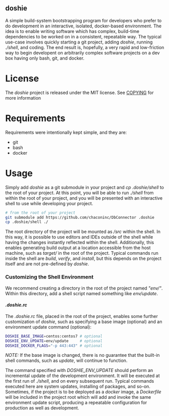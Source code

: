 doshie
------

A simple build-system bootstrapping program for developers who prefer to do
development in an interactive, isolated, docker-based environment. The idea is
to enable writing software which has complex, build-time dependencies to be
worked on in a consistent, repeatable way. The typical use-case involves
quickly starting a git project, adding *doshie*, running *./shell*, and coding.
The end result is, hopefully, a very rapid and low-friction way to begin
developent on arbitrarily complex software projects on a dev box having only
bash, git, and docker.

License
=======

The *doshie* project is released under the MIT license. See
[COPYING](COPYING.md) for more information

Requirements
============

Requirements were intentionally kept simple, and they are:

- git
- bash
- docker

Usage
=====

Simply add *doshie* as a git submodule in your project and *cp .doshie/shell* to
the root of your project. At this point, you will be able to run *./shell* from
within the root of your project, and you will be presented with an interactive
shell to use while developing your project.

```bash
# from the root of your project
git submodule add https://github.com/chaconinc/DbConnector .doshie
cp .doshie/shell ./
```

The root directory of the project will be mounted as */src* within the shell.
In this way, it is possible to use editors and IDEs outside of the shell while
having the changes instantly reflected within the shell. Additionally, this
enables generating build output at a location accessible from the host machine,
such as *target/* in the root of the project. Typical commands run inside the
shell are *build*, *verify*, and *install*, but this depends on the project
itself and are not pre-defined by *doshie*.

### Customizing the Shell Environment

We recommend creating a directory in the root of the project named *"env/"*.
Within this directory, add a shell script named something like *env/update*.

#### *.doshie.rc*

The *.doshie.rc* file, placed in the root of the project, enables some further
customization of *doshie*, such as specifying a base image (optional) and an
environment update command (optional):

```bash
DOSHIE_BASE_IMAGE=centos:centos7 # optional
DOSHIE_ENV_UPDATE=env/update     # optional
DOSHIE_DOCKER_FLAGS="-p 443:443" # optional
```

*NOTE:* If the base image is changed, there is no guarantee that the built-in
shell commands, such as *update*, will continue to function.

The command specified with *DOSHIE_ENV_UPDATE* should perform an incremental
update of the development environment. It will be executed at the first run of
*./shell*, and on every subsequent run. Typical commands executed here are
system updates, installing of packages, and so-on. Sometimes, if the project is
to be deployed as a *docker* image, a *Dockerfile* will be included in the
project root which will add and invoke the same environment update script,
producing a repeatable configuration for production as well as development.
